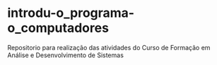 # introdu-o_programa-o_computadores
Repositorio para realização das atividades do Curso de Formação em Análise e Desenvolvimento de Sistemas
